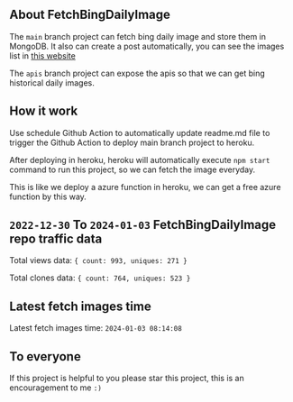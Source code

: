 ## About FetchBingDailyImage

The `main` branch project can fetch bing daily image and store them in MongoDB.
It also can create a post automatically, you can see the images list in [this website](https://oursalbum.netlify.app)

The `apis` branch project can expose the apis so that we can get bing historical daily images.

## How it work

Use schedule Github Action to automatically update readme.md file to trigger the Github Action to deploy main branch project to heroku.

After deploying in heroku, heroku will automatically execute `npm start` command to run this project, so we can fetch the image everyday.

This is like we deploy a azure function in heroku, we can get a free azure function by this way.

## `2022-12-30` To `2024-01-03` FetchBingDailyImage repo traffic data

Total views data: `{ count: 993, uniques: 271 }`

Total clones data: `{ count: 764, uniques: 523 }`

## Latest fetch images time

Latest fetch images time: `2024-01-03 08:14:08`

## To everyone

If this project is helpful to you please star this project, this is an encouragement to me `:)`



